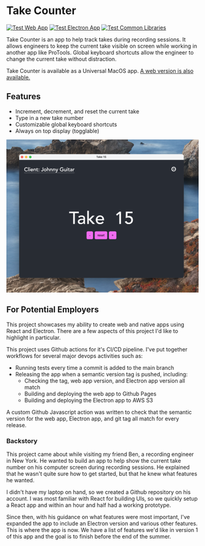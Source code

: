# Take Counter 

[![Test Web App](https://github.com/kclapper/counter/actions/workflows/test-web-app.yml/badge.svg)](https://github.com/kclapper/counter/actions/workflows/test-web-app.yml)
[![Test Electron App](https://github.com/kclapper/counter/actions/workflows/test-electron-app.yml/badge.svg)](https://github.com/kclapper/counter/actions/workflows/test-electron-app.yml)
[![Test Common Libraries](https://github.com/kclapper/counter/actions/workflows/test-common.yml/badge.svg)](https://github.com/kclapper/counter/actions/workflows/test-common.yml)

Take Counter is an app to help track takes during recording sessions. It allows
engineers to keep the current take visible on screen while working in another
app like ProTools. Global keyboard shortcuts allow the engineer to change the
current take without distraction. 

Take Counter is available as a Universal MacOS app. 
[A web version is also available.](https://takecounter.kyleclapper.dev)

## Features

- Increment, decrement, and reset the current take
- Type in a new take number
- Customizable global keyboard shortcuts
- Always on top display (togglable)

![Screenshot of Take Counter](./desktop-screenshot.png)

## For Potential Employers

This project showcases my ability to create web and native apps using React and
Electron. There are a few aspects of this project I'd like to highlight in particular.

This project uses Github actions for it's CI/CD pipeline. I've put together 
workflows for several major devops activities such as:
- Running tests every time a commit is added to the main branch
- Releasing the app when a semantic version tag is pushed, including:
  - Checking the tag, web app version, and Electron app version all match
  - Building and deploying the web app to Github Pages
  - Building and deploying the Electron app to AWS S3
  
A custom Github Javascript action was written to check that the semantic version
for the web app, Electron app, and git tag all match for every release.

### Backstory

This project came about while visiting my friend Ben, a recording engineer in
New York. He wanted to build an app to help show the current take number on his
computer screen during recording sessions. He explained that he wasn't quite
sure how to get started, but that he knew what features he wanted.

I didn't have my laptop on hand, so we created a Github repository on his
account. I was most familiar with React for building UIs, so we quickly setup
a React app and within an hour and half had a working prototype.

Since then, with his guidance on what features were most important,
I've expanded the app to include an Electron version and various other features.
This is where the app is now. We have a list of features we'd like in version
1 of this app and the goal is to finish before the end of the summer.

